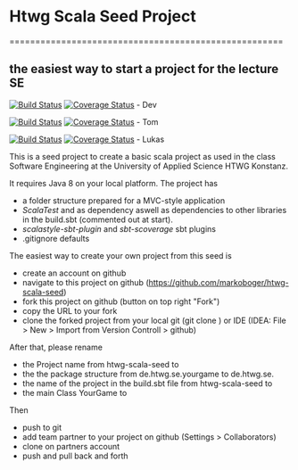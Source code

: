 # Htwg Scala Seed Project 
=====================================================
## the easiest way to start a project for the lecture SE
[![Build Status](https://travis-ci.org/TomGeorgi/Chess.svg?branch=Dev)](https://travis-ci.org/TomGeorgi/Chess) [![Coverage Status](https://coveralls.io/repos/github/TomGeorgi/Chess/badge.svg?branch=Dev)](https://coveralls.io/github/TomGeorgi/Chess?branch=Dev) - Dev

[![Build Status](https://travis-ci.org/TomGeorgi/Chess.svg?branch=Dev-TomGeorgi)](https://travis-ci.org/TomGeorgi/Chess) [![Coverage Status](https://coveralls.io/repos/github/TomGeorgi/Chess/badge.svg?branch=Dev-TomGeorgi)](https://coveralls.io/github/TomGeorgi/Chess?branch=Dev-TomGeorgi) - Tom

[![Build Status](https://travis-ci.org/TomGeorgi/Chess.svg?branch=Dev-RohloffLukas)](https://travis-ci.org/TomGeorgi/Chess) [![Coverage Status](https://coveralls.io/repos/github/TomGeorgi/Chess/badge.svg?branch=Dev-RohloffLukas)](https://coveralls.io/github/TomGeorgi/Chess?branch=Dev-RohloffLukas) - Lukas

This is a seed project to create a basic scala project as used in the
class Software Engineering at the University of Applied Science HTWG Konstanz.

It requires Java 8 on your local platform.
The project has
* a folder structure prepared for a MVC-style application
* *ScalaTest* and as dependency aswell as dependencies to other libraries in the build.sbt (commented out at start).
* *scalastyle-sbt-plugin* and *sbt-scoverage* sbt plugins
* .gitignore defaults

The easiest way to create your own project from this seed is
* create an account on github
* navigate to this project on github (https://github.com/markoboger/htwg-scala-seed)
* fork this project on github (button on top right "Fork")
* copy the URL to your fork
* clone the forked project from your local git (git clone <URL>) or IDE (IDEA: File > New > Import from Version Controll > github)

After that, please rename
* the Project name from htwg-scala-seed to <your game name>
* the the package structure from de.htwg.se.yourgame to de.htwg.se.<your game name>
* the name of the project in the build.sbt file from htwg-scala-seed to <your game name>
* the main Class YourGame to <YourGameName>

Then
* push to git
* add team partner to your project on github (Settings > Collaborators)
* clone on partners account
* push and pull back and forth


